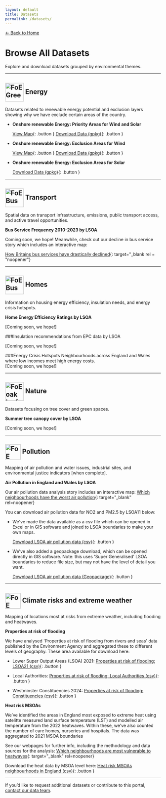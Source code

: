```yaml
---
layout: default
title: Datasets
permalink: /datasets/
---
```


[← Back to Home](/)

# Browse All Datasets

Explore and download datasets grouped by environmental themes.

---

<!-- ENERGY HEADING WITH ICON -->
<h2>
  <img src="/assets/images/BCP Green Jobs.png"
       alt="FoE Green Jobs"
       height="60"
       align="absmiddle">   <!-- keeps it centred on the text baseline -->
  Energy
</h2>

Datasets related to renewable energy potential and exclusion layers showing why we have exclude certain areas of the country.

- **Onshore renewable Energy: Priority Areas for Wind and Solar**
  
  [View Map](/maps/renewables_map.html){: .button }  [Download Data (gpkg)]((/datasets/friends-of-earth-onshore-renewables.gpkg)){: .button }

- **Onshore renewable Energy: Exclusion Areas for Wind**
  
  [View Map](/maps/wind_exclusions_map.html){: .button }  [Download Data (gpkg)](/datasets/onshore-renewables-exclusions-wind-simplified-small.gpkg){: .button }

- **Onshore renewable Energy: Exclusion Areas for Solar**
  
  [Download Data (gpkg)](/datasets/onshore-renewables-exclusions-solar-simplified-small.gpkg){: .button }


---

<!-- TRANSPORT HEADING WITH ICON -->
<h2>
  <img src="/assets/images/BCP Transport.png"
       alt="FoE Bus"
       height="60"
       align="absmiddle">   <!-- keeps it centred on the text baseline -->
  Transport
</h2>

Spatial data on transport infrastructure, emissions, public transport access, and active travel opportunities.

**Bus Service Frequency 2010-2023 by LSOA**

  Coming soon, we hope! Meanwhile, check out our decline in bus service story which includes an interactive map:

  [How Britains bus services have drastically declined](https://policy.friendsoftheearth.uk/insight/how-britains-bus-services-have-drastically-declined){: target="_blank rel = "noopener"}

  <!-- [View Dataset](#){: .button }  [Download Data](#){: .button } -->

---

<!-- HOMES HEADING WITH ICON -->
<h2>
  <img src="/assets/images/BCP Warm Homes.png"
       alt="FoE Bus"
       height="60"
       align="absmiddle">   <!-- keeps it centred on the text baseline -->
  Homes
</h2>

Information on housing energy efficiency, insulation needs, and energy crisis hotspots.

**Home Energy Efficiency Ratings by LSOA**
  
   [Coming soon, we hope!]
   <!-- [View Dataset](#){: .button }  [Download Data](#){: .button } -->

###Insulation recommendations from EPC data by LSOA
    
   [Coming soon, we hope!]
  <!-- [View Dataset](#){: .button }  [Download Data](#){: .button } -->

###Energy Crisis Hotspots
Neighbourhoods across England and Wales where low incomes meet high energy costs.  
  [Coming soon, we hope!]
  <!-- [View Dataset](#){: .button }  [Download Data](#){: .button } -->

---

<!-- NATURE HEADING WITH ICON -->
<h2>
  <img src="/assets/images/Oak Leaf copy.png"
       alt="FoE oak leaf"
       height="60"
       align="absmiddle">   <!-- keeps it centred on the text baseline -->
  Nature
</h2>

Datasets focusing on tree cover and green spaces.

**Summer tree canopy cover by LSOA**
  
   [Coming soon, we hope!]
  <!-- [View Dataset](#){: .button }  [Download Data](#){: .button } -->

---

<!-- POLLUTION HEADING WITH ICON -->
<h2>
  <img src="/assets/images/car.png"
       alt="FoE car"
       height="50"
       align="absmiddle">   <!-- keeps it centred on the text baseline -->
  Pollution
</h2>

Mapping of air pollution and water issues, industrial sites, and environmental justice indicators [when complete].

**Air Pollution in England and Wales by LSOA**
 
Our air pollution data analysis story includes an interactive map: [Which neighbourhoods have the worst air pollution](https://policy.friendsoftheearth.uk/insight/which-neighbourhoods-have-worst-air-pollution){: target="_blank" rel=noopener}
  
You can download air pollution data for NO2 and PM2.5 by LSOA11 below:
- We've made the data available as a csv file which can be opened in Excel or in GIS software and joined to LSOA boundaries to make your own maps.
      
  [Download LSOA air pollution data (csv)](/datasets/air-pollution/air-pollution-lsoa11-2021-23.csv){: .button }
      
- We've also added a geopackage download, which can be opened directly in GIS software. Note: this uses 'Super Generalised' LSOA boundaries to reduce file size, but may not have the level of detail you want.

  [Download LSOA air pollution data (Geopackage)](/datasets/air-pollution/air-pollution-lsoa11-2021-23.gpkg){: .button }

  
---

<!-- ## Climate risks and extreme weather -->
<h2>
  <img src="/assets/images/Watch_Transparent_green.png"
       alt="FoE Watch"
       height="50"
       align="absmiddle">   <!-- keeps it centred on the text baseline -->
  Climate risks and extreme weather
</h2>

Mapping of locations most at risks from extreme weather, including flooding and heatwaves.

**Properties at risk of flooding**

We have analysed 'Properties at risk of flooding from rivers and seas' data published by the Environment Agency and aggregated these to different levels of geography. These area available for download here:
  
  - Lower Super Output Areas (LSOA) 2021: [Properties at risk of flooding: LSOA21 (csv)](/datasets/flooding/lsoa21-properties-flooding-rivers-seas.csv){: .button }

 
  - Local Authorities: [Properties at risk of flooding: Local Authorities (csv)](/datasets/flooding/oslaua-properties-flooding-rivers-seas.csv){: .button }

  
  - Westminster Constituencies 2024: [Properties at risk of flooding: Constituencies (csv)](/datasets/flooding/pcon24-properties-flooding-rivers-seas.csv){: .button }

 
 
**Heat risk MSOAs**
  
We’ve identified the areas in England most exposed to extreme heat using satelitte measured land surface temperature (LST) and modelled air temperature from the 2022 heatwaves. Within these, we’ve also counted the number of care homes, nurseries and hospitals. The data was aggregated to 2021 MSOA boundaries

 See our webpages for further info, including the methodology and data sources for the analysis:
 [Which neighbourhoods are most vulnerable to heatwaves](https://policy.friendsoftheearth.uk/insight/which-neighbourhoods-are-most-vulnerable-heatwaves){: target="_blank" rel=noopener}
   
 Download the heat data by MSOA level here: [Heat risk MSOAs neighbourhoods in England (csv)](/datasets/heat/heat-risk-MSOA21.csv){: .button }

 
---

If you’d like to request additional datasets or contribute to this portal, [contact our data team](mailto:data@foe.co.uk).
